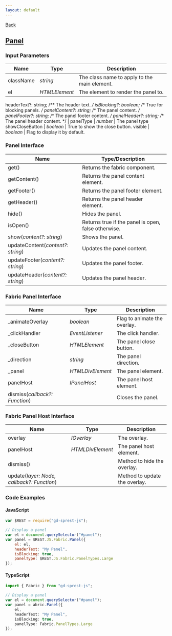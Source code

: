 ```yaml
---
layout: default
---
```

[Back](/js/fabric)
## [Panel](https://dev.office.com/fabric-js/Components/Panel/Panel.html)
### Input Parameters

| Name | Type | Description |
| --- | --- | --- |
| className | _string_ | The class name to apply to the main element. |
| el | _HTMLElement_ | The element to render the panel to. |
headerText?: string;
/** The header text. */
isBlocking?: boolean;
/** True for blocking panels. */
panelContent?: string;
/** The panel content. */
panelFooter?: string;
/** The panel footer content. */
panelHeader?: string;
/** The panel header content. */
| panelType | _number_ | The panel type
showCloseButton | _boolean_ | True to show the close button.
visible | _boolean_ | Flag to display it by default.

### Panel Interface

| Name | Type/Description |
| --- | --- |
| get() | Returns the fabric component. |
| getContent() | Returns the panel content element. |
| getFooter() | Returns the panel footer element. |
| getHeader() | Returns the panel header element. |
| hide() | Hides the panel. |
| isOpen() | Returns true if the panel is open, false otherwise. |
| show(_content?: string_) | Shows the panel. |
| updateContent(_content?: string_) | Updates the panel content. |
| updateFooter(_content?: string_) | Updates the panel footer. |
| updateHeader(_content?: string_) | Updates the panel header. |

### Fabric Panel Interface

| Name | Type | Description |
| --- | --- | --- |
| \_animateOverlay | _boolean_ | Flag to animate the overlay. |
| \_clickHandler | _EventListener_ | The click handler. |
| \_closeButton | _HTMLElement_ | The panel close button. |
| \_direction | _string_ | The panel direction. |
| \_panel | _HTMLDivElement_ | The panel element. |
| panelHost | _IPanelHost_ | The panel host element. |
| dismiss(_callback?: Function_) | | Closes the panel.

### Fabric Panel Host Interface

| Name | Type | Description |
| --- | --- | --- |
| overlay | _IOverlay_ | The overlay. |
| panelHost | _HTMLDivElement_ | The panel host element. |
| dismiss() | | Method to hide the overlay. |
| update(_layer: Node, callback?: Function_) | | Method to update the overlay. |

### Code Examples
#### JavaScript
```js
var $REST = require("gd-sprest-js");

// Display a panel
var el = document.querySelector("#panel");
var panel = $REST.JS.Fabric.Panel({
    el: el,
    headerText: "My Panel",
    isBlocking: true,
    panelType: $REST.JS.Fabric.PanelTypes.Large
});
```
#### TypeScript
```ts
import { Fabric } from "gd-sprest-js";

// Display a panel
var el = document.querySelector("#panel");
var panel = abric.Panel({
    el,
    headerText: "My Panel",
    isBlocking: true,
    panelType: Fabric.PanelTypes.Large
});
```